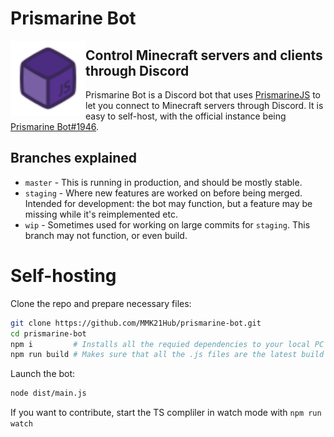 # Prismarine Bot

<img height="120em" align="left" src="assets/prismarine-bot.svg" alt="Prismarine Bot logo">

## Control Minecraft servers and clients through Discord</h2></div>

Prismarine Bot is a Discord bot that uses [PrismarineJS](https://prismarine.js.org/)
to let you connect to Minecraft servers through Discord.
It is easy to self-host, with the official instance being [Prismarine Bot#1946][1].

## Branches explained

- `master` - This is running in production, and should be mostly stable.
- `staging` - Where new features are worked on before being merged. Intended for development: the bot may function, but a feature may be missing while it's reimplemented etc.
- `wip` - Sometimes used for working on large commits for `staging`. This branch may not function, or even build.

# Self-hosting

Clone the repo and prepare necessary files:
```sh
git clone https://github.com/MMK21Hub/prismarine-bot.git
cd prismarine-bot
npm i         # Installs all the requied dependencies to your local PC
npm run build # Makes sure that all the .js files are the latest build
```

Launch the bot:
```sh
node dist/main.js
```

If you want to contribute, start the TS compliler in watch mode with `npm run watch`

[1]: https://discord.com/oauth2/authorize?client_id=868840188347031622&amp;scope=bot&amp;permissions=2214976576 "Invite link"
